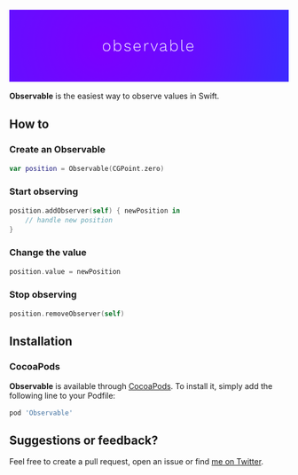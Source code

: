 <p align="center">
    <img src="art/header.png" width="890" alt="Observable"/>
</p>

**Observable** is the easiest way to observe values in Swift.


## How to

### Create an Observable

```swift
var position = Observable(CGPoint.zero)
```

### Start observing

```swift
position.addObserver(self) { newPosition in
    // handle new position
}
```

### Change the value

```swift
position.value = newPosition
```

### Stop observing

```swift
position.removeObserver(self)
```

## Installation

### CocoaPods

**Observable** is available through [CocoaPods](http://cocoapods.org). To install
it, simply add the following line to your Podfile:

```ruby
pod 'Observable'
```

## Suggestions or feedback?

Feel free to create a pull request, open an issue or find [me on Twitter](https://twitter.com/roberthein).
